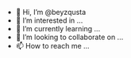 - 👋 Hi, I’m @beyzqusta
- 👀 I’m interested in ...
- 🌱 I’m currently learning ...
- 💞️ I’m looking to collaborate on ...
- 📫 How to reach me ...

<!---
beyzqusta/beyzqusta is a ✨ special ✨ repository because its `README.md` (this file) appears on your GitHub profile.
You can click the Preview link to take a look at your changes.
--->
